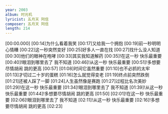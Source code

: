 ```yaml
---
year: 2003
album: 时光机
lyricist: 五月天 阿信
composer: 五月天 阿信
length: 214
---
```

[00:00.000]
[00:14]为什么看着我笑
[00:17]又给我一个拥抱
[00:19]前一秒明明心情糟
[00:22]这一秒突然变好
[00:25]好多人一直在找
[00:27]找什么没人知道
[00:30]他们的眼神在咆哮
[00:33]其实我知道解药
[00:35]!在这一秒 快乐最重要
[00:40]!眼泪到哪里去了 我不知道
[00:46]!从这一秒 快乐最重要
[00:51]!多想要尽情胡闹 跳的更高
[00:57]
[01:08]时间它虽然重要
[01:10]也不必抓的太牢
[01:13]才切过二十岁的蛋糕
[01:16]怎么就觉得变老
[01:19]终点前突然跌倒
[01:21]还被人踩了一脚
[01:24]人生虽然像是赛跑
[01:27]过程比名次美妙
[01:29]!在这一秒 快乐最重要
[01:34]!眼泪到哪里去了 我不知道
[01:39]!从这一秒 快乐最重要
[01:44]!多想要尽情胡闹 跳的更高
[01:50]
[02:01]!在这一秒 快乐最重要
[02:06]!眼泪到哪里去了 我不知道
[02:11]!从这一秒 快乐最重要
[02:16]!多想要尽情胡闹 跳的更高
[02:23]
